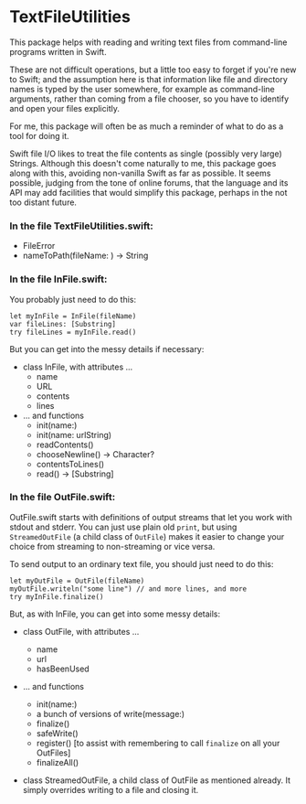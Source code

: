 # TextFileUtilities

This package helps with reading and writing text files from command-line
programs written in Swift.

These are not difficult operations, but a little too easy to forget if you're
new to Swift; and the assumption here is that information like file and
directory names is typed by the user somewhere, for example as command-line
arguments, rather than coming from a file chooser, so you have to identify and
open your files explicitly.

For me, this package will often be as much a reminder of what to do as a tool
for doing it.

Swift file I/O likes to treat the file contents as single (possibly very large)
Strings. Although this doesn't come naturally to me, this package goes along
with this, avoiding non-vanilla Swift as far as possible. It seems possible,
judging from the tone of online forums, that the language and its API may add
facilities that would simplify this package, perhaps in the not too distant
future.

### In the file TextFileUtilities.swift:
- FileError
- nameToPath(fileName: ) -> String


### In the file InFile.swift:
You probably just need to do this:

    let myInFile = InFile(fileName)
    var fileLines: [Substring]
    try fileLines = myInFile.read()

But you can get into the messy details if necessary:

- class InFile, with attributes ...
    - name
    - URL
    - contents
    - lines
- ... and functions
    - init(name:)
    - init(name: urlString)
    - readContents()
    - chooseNewline() -> Character?
    - contentsToLines()
    - read() -> [Substring]


### In the file OutFile.swift:
OutFile.swift starts with definitions of output streams that let you work with stdout and stderr.
You can just use plain old `print`, but using `StreamedOutFile` (a child class of `OutFile`)
makes it easier to change your choice from streaming to non-streaming or vice versa.

To send output to an ordinary text file, you should just need to do this:

    let myOutFile = OutFile(fileName)
    myOutFile.writeln("some line") // and more lines, and more
    try myInFile.finalize()

But, as with InFile, you can get into some messy details:

- class OutFile, with attributes ...
    - name
    - url
    - hasBeenUsed
- ... and functions
    - init(name:)
    - a bunch of versions of write(message:)
    - finalize()
    - safeWrite()
    - register() [to assist with remembering to call `finalize` on all your OutFiles]
    - finalizeAll()

- class StreamedOutFile, a child class of OutFile as mentioned already. It simply overrides writing to a file and closing it.

